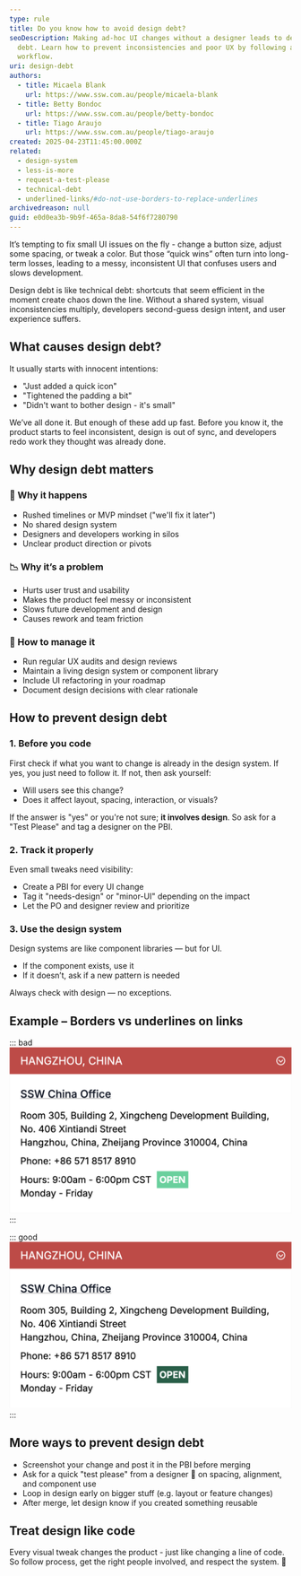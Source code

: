```yaml
---
type: rule
title: Do you know how to avoid design debt?
seoDescription: Making ad-hoc UI changes without a designer leads to design
  debt. Learn how to prevent inconsistencies and poor UX by following a better
  workflow.
uri: design-debt
authors:
  - title: Micaela Blank
    url: https://www.ssw.com.au/people/micaela-blank
  - title: Betty Bondoc
    url: https://www.ssw.com.au/people/betty-bondoc
  - title: Tiago Araujo
    url: https://www.ssw.com.au/people/tiago-araujo
created: 2025-04-23T11:45:00.000Z
related:
  - design-system
  - less-is-more
  - request-a-test-please
  - technical-debt
  - underlined-links/#do-not-use-borders-to-replace-underlines
archivedreason: null
guid: e0d0ea3b-9b9f-465a-8da8-54f6f7280790
---
```


It’s tempting to fix small UI issues on the fly - change a button size, adjust some spacing, or tweak a color. But those “quick wins” often turn into long-term losses, leading to a messy, inconsistent UI that confuses users and slows development.

<!--endintro-->

Design debt is like technical debt: shortcuts that seem efficient in the moment create chaos down the line. Without a shared system, visual inconsistencies multiply, developers second-guess design intent, and user experience suffers.

## What causes design debt?

It usually starts with innocent intentions:

* "Just added a quick icon"
* "Tightened the padding a bit"
* "Didn't want to bother design - it's small"

We’ve all done it. But enough of these add up fast. Before you know it, the product starts to feel inconsistent, design is out of sync, and developers redo work they thought was already done.

## Why design debt matters

### 🚨 Why it happens

* Rushed timelines or MVP mindset ("we'll fix it later")
* No shared design system
* Designers and developers working in silos
* Unclear product direction or pivots

### 📉 Why it’s a problem

* Hurts user trust and usability
* Makes the product feel messy or inconsistent
* Slows future development and design
* Causes rework and team friction

### 🧹 How to manage it

* Run regular UX audits and design reviews
* Maintain a living design system or component library
* Include UI refactoring in your roadmap
* Document design decisions with clear rationale

## How to prevent design debt

### 1. Before you code

First check if what you want to change is already in the design system. If yes, you just need to follow it. If not, then ask yourself:

* Will users see this change?
* Does it affect layout, spacing, interaction, or visuals?

If the answer is "yes" or you're not sure; **it involves design**. So ask for a "Test Please" and tag a designer on the PBI.

### 2. Track it properly

Even small tweaks need visibility:

* Create a PBI for every UI change
* Tag it "needs-design" or "minor-UI" depending on the impact
* Let the PO and designer review and prioritize

### 3. Use the design system

Design systems are like component libraries — but for UI.

* If the component exists, use it
* If it doesn’t, ask if a new pattern is needed

Always check with design — no exceptions.

## Example –  Borders vs underlines on links

::: bad
![Figure:Figure: Bad example – Dotted border added to the links. The styling didn't follow the design system or current UI conventions](design-debt-bad.png)
:::

::: good
![Figure: Good example – Links are using regular CSS underlines aligned with the design system and  UI conventions](design-debt-good.png)
:::

## More ways to prevent design debt

* Screenshot your change and post it in the PBI before merging
* Ask for a quick "test please" from a designer 👀 on spacing, alignment, and component use
* Loop in design early on bigger stuff (e.g. layout or feature changes)
* After merge, let design know if you created something reusable

## Treat design like code

Every visual tweak changes the product - just like changing a line of code. So follow process, get the right people involved, and respect the system. 🤖
